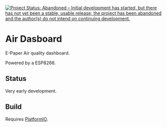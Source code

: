 [![Project Status: Abandoned – Initial development has started, but there has not yet been a stable, usable release; the project has been abandoned and the author(s) do not intend on continuing development.](https://www.repostatus.org/badges/latest/abandoned.svg)](https://www.repostatus.org/#abandoned)

# Air Dasboard

E-Paper Air quality dashboard.

Powered by a ESP8266.

## Status

Very early development.

## Build

Requires [PlatformIO](http://platformio.org).

